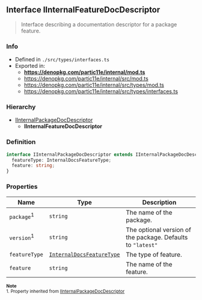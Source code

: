 ## Interface IInternalFeatureDocDescriptor

> Interface describing a documentation descriptor for a package feature.

### Info

* Defined in `./src/types/interfaces.ts`
* Exported in:
  * **https://denopkg.com/partic11e/internal/mod.ts**
  * https://denopkg.com/partic11e/internal/src/mod.ts
  * https://denopkg.com/partic11e/internal/src/types/mod.ts
  * https://denopkg.com/partic11e/internal/src/types/interfaces.ts

### Hierarchy
  * [IInternalPackageDocDescriptor](IInternalPackageDocDescriptor)
    * **IInternalFeatureDocDescriptor**

### Definition

```ts
interface IInternalPackageDocDescriptor extends IInternalPackageDocDescriptor {
  featureType: InternalDocsFeatureType;
  feature: string;
}
```

### Properties

| Name | Type | Description |
|------|------|-------------|
| `package`<sup>1</sup> | `string` | The name of the package. |
| `version`<sup>1</sup> | `string` | The optional version of the package. Defaults to `"latest"` |
| `featureType` | [`InternalDocsFeatureType`](../enum/InternalDocsFeatureType) | The type of feature. |
| `feature` | `string` | The name of the feature. |

<small>**Note**</small>  
<small>1. Property inherited from [IInternalPackageDocDescriptor](IInternalPackageDocDescriptor)</small>
